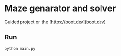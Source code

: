 # Maze genarator and solver

Guided project on the [https://boot.dev](boot.dev)

## Run

`python main.py`